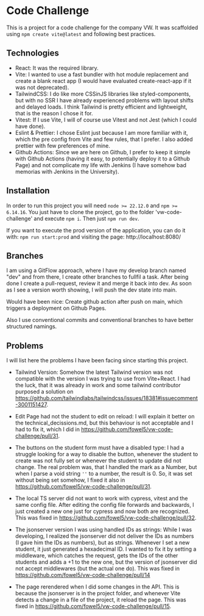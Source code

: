 # Code Challenge

This is a project for a code challenge for the company VW. It was scaffolded using `npm create vite@latest` and following best practices.

## Technologies

- React: It was the required library.
- Vite: I wanted to use a fast bundler with hot module replacement and create a blank react app (I would have evaluated create-react-app if it was not deprecated).
- TailwindCSS: I do like more CSSinJS libraries like styled-components, but with no SSR I have already experienced problems with layout shifts and delayed loads. I think Tailwind is pretty efficient and lightweight, that is the reason I chose it for.
- Vitest: If I use Vite, I will of course use Vitest and not Jest (which I could have done).
- Eslint & Prettier: I chose Eslint just because I am more familiar with it, which the pre config from Vite and few rules, that I prefer. I also added prettier with few preferences of mine.
- Github Actions: Since we are here on Github, I prefer to keep it simple with Github Actions (having it easy, to potentially deploy it to a Github Page) and not complicate my life with Jenkins (I have somehow bad memorias with Jenkins in the University).

## Installation

In order to run this project you will need `node >= 22.12.0` and `npm >= 6.14.16`. You just have to clone the project, go to the folder 'vw-code-challenge' and execute `npm i`. Then just `npm run dev`.

If you want to execute the prod version of the application, you can do it with: `npm run start:prod` and visiting the page: http://localhost:8080/

## Branches

I am using a GitFlow approach, where I have my develop branch named "dev" and from there, I create other branches to fullfil a task. After being done I create a pull-request, review it and merge it back into dev. As soon as I see a version worth showing, I will push the dev state into main.

Would have been nice: Create github action after push on main, which triggers a deployment on Github Pages.

Also I use conventional commits and conventional branches to have better structured namings.

## Problems

I will list here the problems I have been facing since starting this project.

- Tailwind Version: Somehow the latest Tailwind version was not compatible with the version I was trying to use from Vite+React. I had the luck, that it was already in work and some tailwind contributor purposed a solution on https://github.com/tailwindlabs/tailwindcss/issues/18381#issuecomment-3001151427.

- Edit Page had not the student to edit on reload: I will explain it better on the technical_decissions.md, but this behaviour is not acceptable and I had to fix it, which I did in https://github.com/fowel5/vw-code-challenge/pull/31.

- The buttons on the student form must have a disabled type: I had a struggle looking for a way to disable the button, whenever the student to create was not fully set or whenever the student to update did not change. The real problem was, that I handled the mark as a Number, but when I parse a void string `''` to a number, the result is 0. So, it was set without being set somehow, I fixed it also in https://github.com/fowel5/vw-code-challenge/pull/31.

- The local TS server did not want to work with cypress, vitest and the same config file. After editing the config file forwards and backwards, I just created a new one just for cypress and now both are recognized. This was fixed in https://github.com/fowel5/vw-code-challenge/pull/32.

- The jsonserver version I was using handled IDs as strings: While I was developing, I realized the jsonserver did not deliver the IDs as numbers (I gave him the IDs as numbers), but as strings. Whenever I set a new student, it just generated a hexadecimal ID. I wanted to fix it by setting a middleware, which catches the request, gets the IDs of the other students and adds a +1 to the new one, but the version of jsonserver did not accept middlewares (but the actual one do). This was fixed in https://github.com/fowel5/vw-code-challenge/pull/14

- The page rerendered when I did some changes in the API. This is because the jsonserver is in the project folder, and whenever Vite detects a change in a file of the project, it reload the page. This was fixed in https://github.com/fowel5/vw-code-challenge/pull/15.
